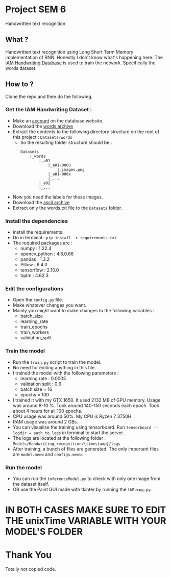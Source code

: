 # Project SEM 6
Handwritten text recognition

## What ?
Handwritten text recognition using Long Short Term Memory implementation of RNN. Honestly I don't know what's happening here.
The [IAM Handwriting Database](https://fki.tic.heia-fr.ch/databases/iam-handwriting-database) is used to train the network. Specifically the words dataset.

## How to ?
Clone the repo and then do the following.

### Get the IAM Handwriting Dataset :
- Make an [account](https://fki.tic.heia-fr.ch/register) on the database website.
- Download the [words archive](https://fki.tic.heia-fr.ch/DBs/iamDB/data/words.tgz)
- Extract the contents to the following directory structure on the root of this project : `Datasets/words`
    - So the resulting folder structure should be : 
        ```
        Datasets
            |_words
                |_a01
                    |_a01-000u
                        |_images.png
                    |_a01-000x
                    |_...
                |_a02
                |_...
        ```
- Now you need the labels for these images.
- Download the [ascii archive](https://fki.tic.heia-fr.ch/DBs/iamDB/data/ascii.tgz)
- Extract only the words.txt file to the `Datasets` folder.

### Install the dependencies
- install the requirements.
- Do in terminal : `pip install -r requirements.txt`
- The required packages are :
    - numpy : 1.22.4
    - opencv_python : 4.6.0.66
    - pandas : 1.3.2
    - Pillow : 9.4.0
    - tensorflow : 2.10.0
    - tqdm : 4.62.3

### Edit the configurations
- Open the `config.py` file.
- Make whatever changes you want.
- Mainly you might want to make changes to the following variables : 
    - batch_size
    - learning_rate
    - train_epochs
    - train_workers
    - validation_split

### Train the model
- Run the `train.py` script to train the model.
- No need for editing anything in this file.
- I trained the model with the following parameters :
    - learning rate : 0.0005
    - validation split : 0.9
    - batch size = 16
    - epochs = 100
- I trained it with my GTX 1650. It used 2132 MB of GPU memory. Usage was around 8-10 %. Took around 140-150 seconds each epoch. Took about 4 hours for all 100 epochs.
- CPU usage was around 50%. My CPU is Ryzen 7 3750H.
- RAM usage was around 2 GBs.
- You can visualise the training using tensorboard. Run `tensorboard --logdir = path_to_logs` in terminal to start the server.
- The logs are located at the following folder : `Models/Handwriting_recognition/{timestamp}/logs`
- After training, a bunch of files are generated. The only important files are `model.meow` and `configs.meow`.

### Run the model
- You can run the `inferenceModel.py` to check with only one image from the dataset itself.
- OR use the Paint GUI made with tkinter by running the `tkRecog.py`.
# IN BOTH CASES MAKE SURE TO EDIT THE unixTime VARIABLE WITH YOUR MODEL'S FOLDER

# Thank You
Totally not copied code.